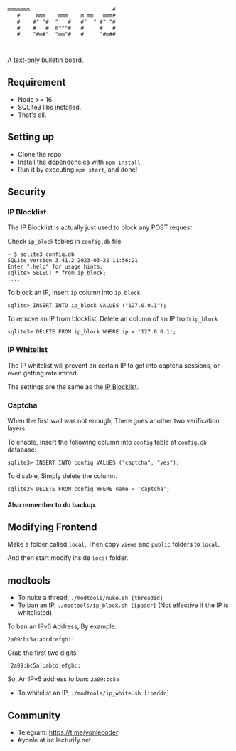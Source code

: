 ```
                                   
mmmmmmm                          # 
   #     mmm    mmm    m mm   mmm# 
   #    #" "#  "   #   #"  " #" "# 
   #    #   #  m"""#   #     #   # 
   #    "#m#"  "mm"#   #     "#m## 
                                   
                                   
```

A text-only bulletin board.

## Requirement
- Node >= 16
- SQLite3 libs installed.
- That's all.

## Setting up
* Clone the repo
* Install the dependencies with `npm install`
* Run it by executing `npm start`, and done!

## Security
### IP Blocklist
The IP Blocklist is actually just used to block any POST request.

Check `ip_block` tables in `config.db` file.
```
~ $ sqlite3 config.db
SQLite version 3.41.2 2023-03-22 11:56:21
Enter ".help" for usage hints.
sqlite> SELECT * from ip_block;
....
```

To block an IP, Insert `ip` column into `ip_block`.

```
sqlite> INSERT INTO ip_block VALUES ("127.0.0.1");
```

To remove an IP from blocklist, Delete an column of an IP from `ip_block`
```
sqlite3> DELETE FROM ip_block WHERE ip = '127.0.0.1';
```

### IP Whitelist
The IP whitelist will prevent an certain IP to get into captcha sessions, or even getting ratelimited.

The settings are the same as the [IP Blocklist](#ipblocklists).

### Captcha
When the first wall was not enough, There goes another two verification layers.

To enable, Insert the following column into `config` table at `config.db` database:
```
sqlite3> INSERT INTO config VALUES ("captcha", "yes");
```

To disable, Simply delete the column.
```
sqlite3> DELETE FROM config WHERE name = 'captcha';
```

#### Also remember to do backup.

## Modifying Frontend
Make a folder called `local`, Then copy `views` and `public` folders to `local`.

And then start modify inside `local` folder.

## modtools
- To nuke a thread, `./modtools/nuke.sh [threadid]`
- To ban an IP, `./modtools/ip_block.sh [ipaddr]` (Not effective if the IP is whitelisted)

To ban an IPv6 Address, By example:

```
2a09:bc5a:abcd:efgh::
```

Grab the first two digits:

```
[2a09:bc5a]:abcd:efgh::
```

So, An IPv6 address to ban: `2a09:bc5a`

- To whitelist an IP, `./modtools/ip_white.sh [ipaddr]`

## Community
* Telegram: https://t.me/yonlecoder
* #yonle at irc.lecturify.net

